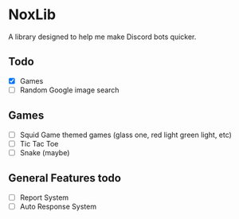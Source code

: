 # NoxLib
A library designed to help me make Discord bots quicker.

## Todo
- [x] Games
- [ ] Random Google image search

## Games
- [ ] Squid Game themed games (glass one, red light green light, etc)
- [ ] Tic Tac Toe
- [ ] Snake (maybe)

## General Features todo
- [ ] Report System
- [ ] Auto Response System